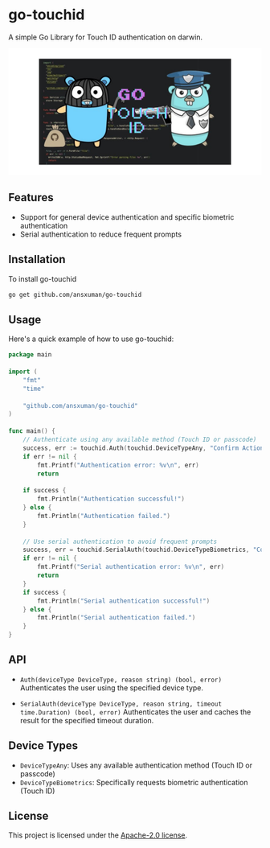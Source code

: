 # go-touchid
A simple Go Library for Touch ID authentication on darwin.

![Github Banner](GO_Touch_ID.png)

## Features

- Support for general device authentication and specific biometric authentication
- Serial authentication to reduce frequent prompts

## Installation

To install go-touchid

```bash
go get github.com/ansxuman/go-touchid
```

## Usage

Here's a quick example of how to use go-touchid:

```go
package main

import (
	"fmt"
	"time"

	"github.com/ansxuman/go-touchid"
)

func main() {
	// Authenticate using any available method (Touch ID or passcode)
	success, err := touchid.Auth(touchid.DeviceTypeAny, "Confirm Action")
	if err != nil {
		fmt.Printf("Authentication error: %v\n", err)
		return
	
	if success {
		fmt.Println("Authentication successful!")
	} else {
		fmt.Println("Authentication failed.")
	}

	// Use serial authentication to avoid frequent prompts
	success, err = touchid.SerialAuth(touchid.DeviceTypeBiometrics, "Confirm Action", 30*time.Second)	
	if err != nil {
		fmt.Printf("Serial authentication error: %v\n", err)
		return
	}
	if success {
		fmt.Println("Serial authentication successful!")
	} else {
		fmt.Println("Serial authentication failed.")
	}
}
```

## API

- `Auth(deviceType DeviceType, reason string) (bool, error)`
  Authenticates the user using the specified device type.

- `SerialAuth(deviceType DeviceType, reason string, timeout time.Duration) (bool, error)`
  Authenticates the user and caches the result for the specified timeout duration.

## Device Types

- `DeviceTypeAny`: Uses any available authentication method (Touch ID or passcode)
- `DeviceTypeBiometrics`: Specifically requests biometric authentication (Touch ID)

## License

This project is licensed under the [Apache-2.0 license](LICENSE).
